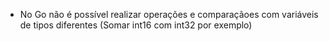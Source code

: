 * No Go não é possível realizar operações e comparaçãoes com variáveis de tipos diferentes (Somar int16 com int32 por exemplo)